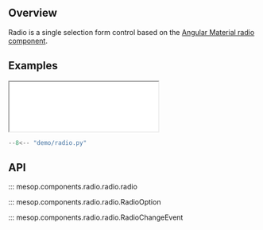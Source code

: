 ## Overview

Radio is a single selection form control based on the [Angular Material radio component](https://material.angular.io/components/radio/overview).

## Examples

<iframe class="component-demo" src="/demo/?demo=radio" style="height: 100px"></iframe>

```python
--8<-- "demo/radio.py"
```

## API

::: mesop.components.radio.radio.radio

::: mesop.components.radio.radio.RadioOption

::: mesop.components.radio.radio.RadioChangeEvent
